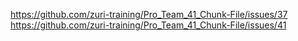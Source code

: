 https://github.com/zuri-training/Pro_Team_41_Chunk-File/issues/37
https://github.com/zuri-training/Pro_Team_41_Chunk-File/issues/41

